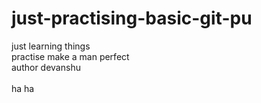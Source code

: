 # just-practising-basic-git-pu
just learning things
<br>
practise make a man perfect
<br>
author devanshu  
<br>
ha ha 